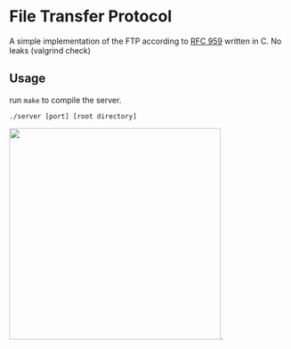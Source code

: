 
# File Transfer Protocol
A simple implementation of the FTP according to [RFC 959](http://www.faqs.org/rfcs/rfc959.html) written in C.
No leaks (valgrind check)
## Usage

run `make` to compile the server.

`./server [port] [root directory]`

<img src="https://i.imgur.com/CktaQuF.png" width="380">.
